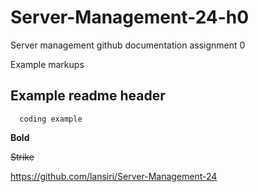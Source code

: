# Server-Management-24-h0

Server management github documentation assignment 0

Example markups

## Example readme header 
```
  coding example
```

**Bold**

~~Strike~~

https://github.com/lansiri/Server-Management-24